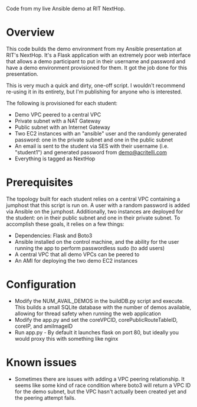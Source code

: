 Code from my live Ansible demo at RIT NextHop.

# Overview

This code builds the demo environment from my Ansible presentation at RIT's NextHop. It's a Flask application with an extremely poor web interface that allows a demo participant to put in their username and password and have a demo environment provisioned for them. It got the job done for this presentation.

This is very much a quick and dirty, one-off script. I wouldn't recommend re-using it in its entirety, but I'm publishing for anyone who is interested.

The following is provisioned for each student:
* Demo VPC peered to a central VPC
* Private subnet with a NAT Gateway
* Public subnet with an Internet Gateway
* Two EC2 instances with an "ansible" user and the randomly generated password: one in the private subnet and one in the public subnet
* An email is sent to the student via SES with their username (i.e. "student1") and generated password from demo@acritelli.com
* Everything is tagged as NextHop

# Prerequisites

The topology built for each student relies on a central VPC containing a jumphost that this script is run on. A user with a random password is added via Ansible on the jumphost. Additionally, two instances are deployed for the student: on in their public subnet and one in their private subnet. To accomplish these goals, it relies on a few things:

* Dependencies: Flask and Boto3
* Ansible installed on the control machine, and the ability for the user running the app to perform passwordless sudo (to add users)
* A central VPC that all demo VPCs can be peered to
* An AMI for deploying the two demo EC2 instances

# Configuration

* Modify the NUM_AVAIL_DEMOS in the buildDB.py script and execute. This builds a small SQLite database with the number of demos available, allowing for thread safety when running the web application
* Modify the app.py and set the coreVPCID, corePublicRouteTableID, coreIP, and amiImageID
* Run app.py - By default it launches flask on port 80, but ideally you would proxy this with something like nginx

# Known issues
* Sometimes there are issues with adding a VPC peering relationship. It seems like some kind of race condition where boto3 will return a VPC ID for the demo subnet, but the VPC hasn't actually been created yet and the peering attempt fails.
